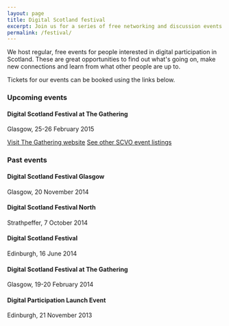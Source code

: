 ```yaml
---
layout: page
title: Digital Scotland festival
excerpt: Join us for a series of free networking and discussion events exploring all things digital.
permalink: /festival/
---
```


We host regular, free events for people interested in digital participation in Scotland. These are great opportunities to find out what's going on, make new connections and learn from what other people are up to.

Tickets for our events can be booked using the links below.

### Upcoming events

#### Digital Scotland Festival at The Gathering
Glasgow, 25-26 February 2015

<a href="http://gatherscotland.org.uk/events/?event_category=digital" class="btn btn-primary btn-lg">Visit The Gathering website</a> <a href="http://www.scvo.org.uk/events" class="btn btn-primary btn-lg">See other SCVO event listings</a>

### Past events

#### Digital Scotland Festival Glasgow
Glasgow, 20 November 2014

#### Digital Scotland Festival North
Strathpeffer, 7 October 2014

#### Digital Scotland Festival
Edinburgh, 16 June 2014

#### Digital Scotland Festival at The Gathering
Glasgow, 19-20 February 2014

#### Digital Participation Launch Event
Edinburgh, 21 November 2013
